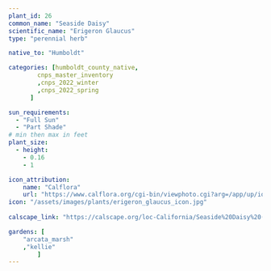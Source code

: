 ```yaml
---
plant_id: 26
common_name: "Seaside Daisy"
scientific_name: "Erigeron Glaucus"
type: "perennial herb"

native_to: "Humboldt"

categories: [humboldt_county_native,
        cnps_master_inventory
        ,cnps_2022_winter
        ,cnps_2022_spring
      ]

sun_requirements:
  - "Full Sun"
  - "Part Shade"
# min then max in feet
plant_size:
  - height: 
    - 0.16
    - 1

icon_attribution: 
    name: "Calflora"
    url: "https://www.calflora.org/cgi-bin/viewphoto.cgi?arg=/app/up/io/49/io14909-1.jpg"
icon: "/assets/images/plants/erigeron_glaucus_icon.jpg"
 
calscape_link: "https://calscape.org/loc-California/Seaside%20Daisy%20(Erigeron%20glaucus)"

gardens: [
    "arcata_marsh" 
    ,"kellie" 
        ]
---
```



